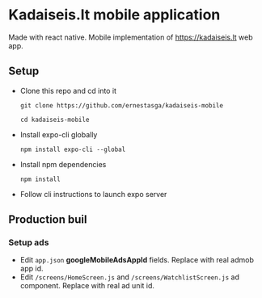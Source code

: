 # Kadaiseis.lt mobile application
Made with react native. Mobile implementation of https://kadaiseis.lt web app.

## Setup
* Clone this repo and cd into it

    `git clone https://github.com/ernestasga/kadaiseis-mobile`

    `cd kadaiseis-mobile`

* Install expo-cli globally

    `npm install expo-cli --global`
* Install npm dependencies

    `npm install`

* Follow cli instructions to launch expo server
## Production buil
### Setup ads
* Edit `app.json`  **googleMobileAdsAppId** fields. Replace with real admob app id.
* Edit `/screens/HomeScreen.js` and `/screens/WatchlistScreen.js` ad component. Replace with real ad unit id.